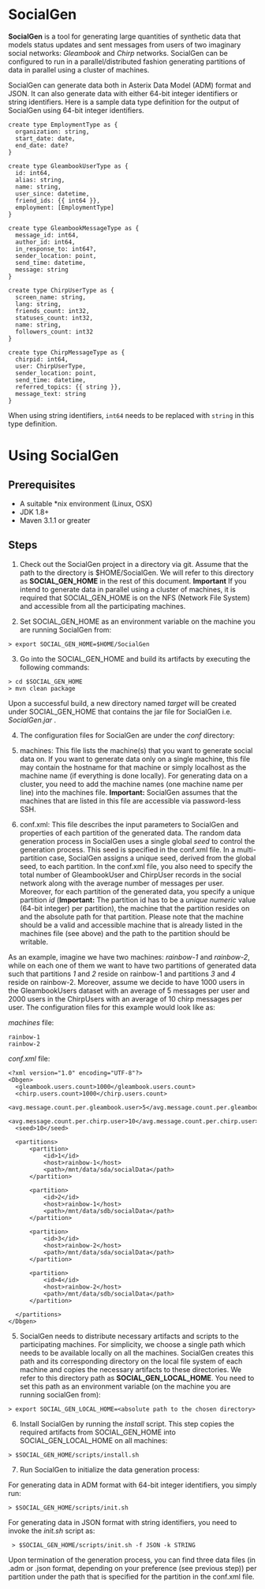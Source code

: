 # SocialGen
**SocialGen** is a tool for generating large quantities of synthetic data that models status updates and sent messages from users of two imaginary social networks: _Gleambook_ and _Chirp_ networks. SocialGen can be configured to run in a parallel/distributed fashion generating partitions of data in parallel using a cluster of machines.

SocialGen can generate data both in Asterix Data Model (ADM) format and JSON.
It can also generate data with either 64-bit integer identifiers or string identifiers.
Here is a sample data type definition for the output of SocialGen using 64-bit integer identifiers.

  ```
  create type EmploymentType as {
    organization: string,
    start_date: date,
    end_date: date?
  }
  
  create type GleambookUserType as {
    id: int64,
    alias: string,
    name: string,
    user_since: datetime,
    friend_ids: {{ int64 }},
    employment: [EmploymentType]
  }
  
  create type GleambookMessageType as {
    message_id: int64,
    author_id: int64,
    in_response_to: int64?,
    sender_location: point,
    send_time: datetime,
    message: string
  }
  
  create type ChirpUserType as {
    screen_name: string,
    lang: string,
    friends_count: int32,
    statuses_count: int32,
    name: string,
    followers_count: int32
  }
  
  create type ChirpMessageType as {
    chirpid: int64,    
    user: ChirpUserType,
    sender_location: point,
    send_time: datetime,
    referred_topics: {{ string }},
    message_text: string
  }
  ```

When using string identifiers, `int64` needs to be replaced with `string` in this type definition.

# Using SocialGen
## Prerequisites
* A suitable *nix environment (Linux, OSX)
* JDK 1.8+
* Maven 3.1.1 or greater

## Steps
1. Check out the SocialGen project in a directory via git. Assume that the path to the directory is $HOME/SocialGen. We will refer to this directory as **SOCIAL_GEN_HOME** in the rest of this document. **Important** If you intend to generate data in parallel using a cluster of machines, it is required that SOCIAL_GEN_HOME is on the NFS (Network File System) and accessible from all the participating machines.

2. Set SOCIAL_GEN_HOME as an environment variable on the machine you are running SocialGen from:

  ```
  > export SOCIAL_GEN_HOME=$HOME/SocialGen
  ```
3. Go into the SOCIAL_GEN_HOME and build its artifacts by executing the following commands:

  ```
  > cd $SOCIAL_GEN_HOME
  > mvn clean package 
  ```
Upon a successful build, a new directory named _target_ will be created under SOCIAL_GEN_HOME that contains the jar file for SocialGen i.e. _SocialGen.jar_ .

4. The configuration files for SocialGen are under the _conf_ directory:

  1. machines: This file lists the machine(s) that you want to generate social data on. If you want to generate data only on a single machine, this file may contain the hostname for that machine or simply localhost as the machine name (if everything is done locally). For generating data on a cluster, you need to add the machine names (one machine name per line) into the machines file. 
  __Important:__ SocialGen assumes that the machines that are listed in this file are accessible via password-less SSH.
  
  2. conf.xml: This file describes the input parameters to SocialGen and properties of each partition of the generated data. The random data generation process in SocialGen uses a single global _seed_ to control the generation process. This seed is specified in the conf.xml file. In a multi-partition case, SocialGen assigns a unique seed, derived from the global seed, to each partition. In the conf.xml file, you also need to specify the total number of GleambookUser and ChirpUser records in the social network along with the average number of messages per user. Moreover, for each partition of the generated data, you specify a unique partition _id_ (__Important:__ The partition id has to be a _unique_ _numeric_ value (64-bit integer) per partition), the machine that the partition resides on and the absolute path for that partition. Please note that the machine should be a valid and accessible machine that is already listed in the machines file (see above) and the path to the partition should be writable.

  As an example, imagine we have two machines: _rainbow-1_ and _rainbow-2_, while on each one of them we want to have two partitions of generated data such that partitions _1_ and _2_ reside on rainbow-1 and partitions _3_ and _4_ reside on rainbow-2. Moreover, assume we decide to have 1000 users in the GleambookUsers dataset with an average of 5 messages per user and 2000 users in the ChirpUsers with an average of 10 chirp messages per user. The configuration files for this example would look like as:

  _machines_ file:
  ```
  rainbow-1
  rainbow-2
  ```
  _conf.xml_ file:
  ```
  <?xml version="1.0" encoding="UTF-8"?>
  <Dbgen>
  	<gleambook.users.count>1000</gleambook.users.count>
    <chirp.users.count>1000</chirp.users.count>
    <avg.message.count.per.gleambook.user>5</avg.message.count.per.gleambook.user>
    <avg.message.count.per.chirp.user>10</avg.message.count.per.chirp.user>
    <seed>10</seed>
  
  	<partitions>
  		<partition>
  			<id>1</id>
  			<host>rainbow-1</host>
  			<path>/mnt/data/sda/socialData</path>
  		</partition>
  
  		<partition>
  			<id>2</id>
  			<host>rainbow-1</host>
  			<path>/mnt/data/sdb/socialData</path>
  		</partition>
  
  		<partition>
  			<id>3</id>
  			<host>rainbow-2</host>
  			<path>/mnt/data/sda/socialData</path>
  		</partition>
  
  		<partition>
  			<id>4</id>
  			<host>rainbow-2</host>
  			<path>/mnt/data/sdb/socialData</path>
  		</partition>
   
  	</partitions>
  </Dbgen>
  ```
5. SocialGen needs to distribute necessary artifacts and scripts to the participating machines. For simplicity, we choose a single path which needs to be available locally on all the machines. SocialGen creates this path and its corresponding directory on the local file system of each machine and copies the necessary artifacts to these directories. We refer to this directory path as __SOCIAL_GEN_LOCAL_HOME__. You need to set this path as an environment variable (on the machine you are running socialGen from):

  ```
  > export SOCIAL_GEN_LOCAL_HOME=<absolute path to the chosen directory>
  ```
6. Install SocialGen by running the _install_ script. This step copies the required artifacts from SOCIAL_GEN_HOME into SOCIAL_GEN_LOCAL_HOME on all machines:

  ```
  > $SOCIAL_GEN_HOME/scripts/install.sh
  ```
7. Run SocialGen to initialize the data generation process: 
 
For generating data in ADM format with 64-bit integer identifiers, you simply run:
  
  ```
  > $SOCIAL_GEN_HOME/scripts/init.sh
  ```
  For generating data in JSON format with string identifiers, you need to invoke the _init.sh_ script as:
 
 ```
  > $SOCIAL_GEN_HOME/scripts/init.sh -f JSON -k STRING
 ```
Upon termination of the generation process, you can find three data files (in .adm or .json format, depending on your preference (see previous step)) per partition under the path that is specified for the partition in the conf.xml file.
